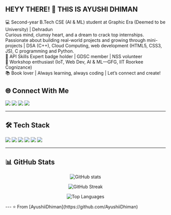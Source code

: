 ## HEYY THERE! 👋 THIS IS AYUSHI DHIMAN
💻 Second-year B.Tech CSE (AI & ML) student at Graphic Era (Deemed to be University) | Dehradun  
Curious mind, clumsy heart, and a dream to crack top internships. Passionate about building real-world projects and growing through mini-projects | DSA (C++), Cloud Computing, web development (HTML5, CSS3, JS), C programming and Python.  
🏅 API Skills Expert badge holder | GDSC member | NSS volunteer  
🌱 Workshop enthusiast (IoT, Web Dev, AI & ML—GFG, IIT Roorkee Cognizance)  
📚 Book lover | Always learning, always coding | Let’s connect and create!
## 🌐 Connect With Me  
<p align="left">
  <a href="https://github.com/AyushiiDhiman"><img src="https://img.shields.io/badge/GitHub-100000?style=for-the-badge&logo=github&logoColor=white"/></a>
  <a href="https://www.linkedin.com/in/ayushi-dhiman"><img src="https://img.shields.io/badge/LinkedIn-0077B5?style=for-the-badge&logo=linkedin&logoColor=white"/></a>
  <a href="https://leetcode.com/your-leetcode-id"><img src="https://img.shields.io/badge/LeetCode-FFA116?style=for-the-badge&logo=leetcode&logoColor=white"/></a>
  <a href="mailto:yourmail@gmail.com"><img src="https://img.shields.io/badge/Email-D14836?style=for-the-badge&logo=gmail&logoColor=white"/></a>
</p>  

---

## 🛠️ Tech Stack  
<p align="left">
  <img src="https://img.shields.io/badge/C++-00599C?style=for-the-badge&logo=cplusplus&logoColor=white"/>
  <img src="https://img.shields.io/badge/Python-3776AB?style=for-the-badge&logo=python&logoColor=white"/>
  <img src="https://img.shields.io/badge/HTML5-E34F26?style=for-the-badge&logo=html5&logoColor=white"/>
  <img src="https://img.shields.io/badge/CSS3-1572B6?style=for-the-badge&logo=css3&logoColor=white"/>
  <img src="https://img.shields.io/badge/JavaScript-F7DF1E?style=for-the-badge&logo=javascript&logoColor=black"/>
  <img src="https://img.shields.io/badge/AI%20%26%20ML-FF6F00?style=for-the-badge&logo=TensorFlow&logoColor=white"/>
</p>  

---

## 📊 GitHub Stats  
<p align="center">
  <img src="https://github-readme-stats.vercel.app/api?username=AyushiiDhiman&show_icons=true&theme=tokyonight" alt="GitHub stats"/>
</p>  

<p align="center">
  <img src="https://streak-stats.demolab.com?user=AyushiiDhiman&theme=tokyonight&hide_border=false" alt="GitHub Streak"/>
</p>  

<p align="center">
  <img src="https://github-readme-stats.vercel.app/api/top-langs/?username=AyushiiDhiman&layout=compact&theme=tokyonight" alt="Top Languages"/>
</p>    
---
⭐️ From [AyushiiDhiman](https://github.com/AyushiiDhiman)  
